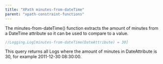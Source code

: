 ```yaml
---
title: "XPath minutes-from-dateTime"
parent: "xpath-constraint-functions"
---
```



The minutes-from-dateTime() function extracts the amount of minutes from a DateTime attribute so it can be used to compare to a value.

```java
//Logging.Log[minutes-from-dateTime(DateAttribute) = 30]
```

This query returns all Logs where the amount of minutes in DateAttribute is 30, for example 2011-12-30 08:30:00.
